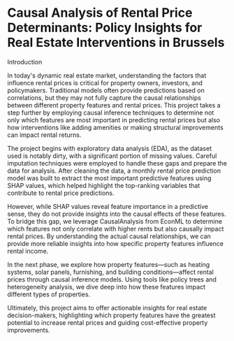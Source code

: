 # Causal Analysis of Rental Price Determinants: Policy Insights for Real Estate Interventions in Brussels

Introduction

In today's dynamic real estate market, understanding the factors that influence rental prices is critical for property owners, investors, and policymakers. Traditional models often provide predictions based on correlations, but they may not fully capture the causal relationships between different property features and rental prices. This project takes a step further by employing causal inference techniques to determine not only which features are most important in predicting rental prices but also how interventions like adding amenities or making structural improvements can impact rental returns.

The project begins with  exploratory data analysis (EDA), as the dataset used is notably dirty, with a significant portion of missing values. Careful imputation techniques were employed to handle these gaps and prepare the data for analysis. After cleaning the data, a monthly rental price prediction model was built to extract the most important predictive features using SHAP values, which helped highlight the top-ranking variables that contribute to rental price predictions.

However, while SHAP values reveal feature importance in a predictive sense, they do not provide insights into the causal effects of these features. To bridge this gap, we leverage CausalAnalysis from EconML to determine which features not only correlate with higher rents but also causally impact rental prices. By understanding the actual causal relationships, we can provide more reliable insights into how specific property features influence rental income.

In the next phase, we explore how property features—such as heating systems, solar panels, furnishing, and building conditions—affect rental prices through causal inference models. Using tools like policy trees and heterogeneity analysis, we dive deep into how these features impact different types of properties.

Ultimately, this project aims to offer actionable insights for real estate decision-makers, highlighting which property features have the greatest potential to increase rental prices and guiding cost-effective property improvements.
